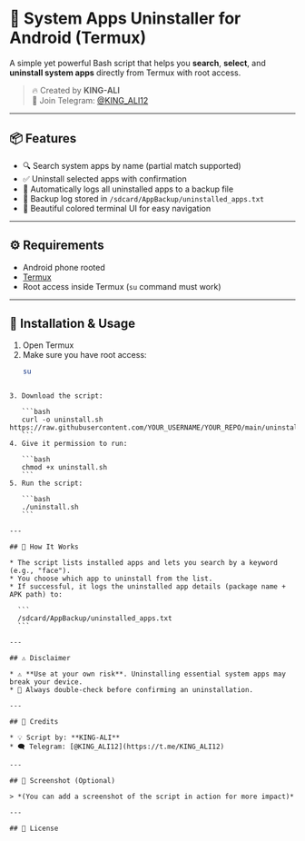 # 🚀 System Apps Uninstaller for Android (Termux)

A simple yet powerful Bash script that helps you **search**, **select**, and **uninstall system apps** directly from Termux with root access.

> 🔥 Created by **KING-ALI**  
> 📢 Join Telegram: [@KING_ALI12](https://t.me/KING_ALI12)

---

## 📦 Features

- 🔍 Search system apps by name (partial match supported)
- ✅ Uninstall selected apps with confirmation
- 🧾 Automatically logs all uninstalled apps to a backup file
- 📁 Backup log stored in `/sdcard/AppBackup/uninstalled_apps.txt`
- 🎨 Beautiful colored terminal UI for easy navigation

---

## ⚙️ Requirements

- Android phone rooted
- [Termux](https://f-droid.org/en/packages/com.termux/)
- Root access inside Termux (`su` command must work)

---

## 🚀 Installation & Usage

1. Open Termux
2. Make sure you have root access:
   ```bash
   su
````

3. Download the script:

   ```bash
   curl -o uninstall.sh https://raw.githubusercontent.com/YOUR_USERNAME/YOUR_REPO/main/uninstall.sh
   ```
4. Give it permission to run:

   ```bash
   chmod +x uninstall.sh
   ```
5. Run the script:

   ```bash
   ./uninstall.sh
   ```

---

## 📝 How It Works

* The script lists installed apps and lets you search by a keyword (e.g., "face").
* You choose which app to uninstall from the list.
* If successful, it logs the uninstalled app details (package name + APK path) to:

  ```
  /sdcard/AppBackup/uninstalled_apps.txt
  ```

---

## ⚠️ Disclaimer

* ⚠️ **Use at your own risk**. Uninstalling essential system apps may break your device.
* 🛑 Always double-check before confirming an uninstallation.

---

## 👑 Credits

* 💡 Script by: **KING-ALI**
* 🗨️ Telegram: [@KING_ALI12](https://t.me/KING_ALI12)

---

## 📸 Screenshot (Optional)

> *(You can add a screenshot of the script in action for more impact)*

---

## 📜 License
